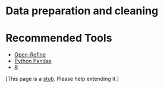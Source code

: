 # Data preparation and cleaning

# Recommended Tools

- [Open-Refine](https://openrefine.org/)
- [Python Pandas](https://pandas.pydata.org/pandas-docs/stable/index.html)
- [R](https://www.r-project.org/)

[This page is a [stub](https://en.wikipedia.org/wiki/Wikipedia:Stub). Please help extending it.]